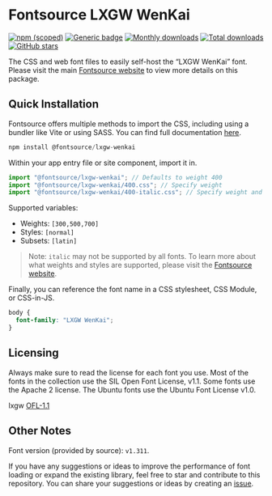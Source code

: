 # Fontsource LXGW WenKai

[![npm (scoped)](https://img.shields.io/npm/v/@fontsource/lxgw-wenkai?color=brightgreen)](https://www.npmjs.com/package/@fontsource/lxgw-wenkai) [![Generic badge](https://img.shields.io/badge/fontsource-passing-brightgreen)](https://github.com/fontsource/fontsource) [![Monthly downloads](https://badgen.net/npm/dm/@fontsource/lxgw-wenkai)](https://github.com/fontsource/fontsource) [![Total downloads](https://badgen.net/npm/dt/@fontsource/lxgw-wenkai)](https://github.com/fontsource/fontsource) [![GitHub stars](https://img.shields.io/github/stars/fontsource/fontsource.svg?style=social&label=Star)](https://github.com/fontsource/fontsource/stargazers)

The CSS and web font files to easily self-host the “LXGW WenKai” font. Please visit the main [Fontsource website](https://fontsource.org/fonts/lxgw-wenkai) to view more details on this package.

## Quick Installation

Fontsource offers multiple methods to import the CSS, including using a bundler like Vite or using SASS. You can find full documentation [here](https://fontsource.org/docs/getting-started/introduction).

```javascript
npm install @fontsource/lxgw-wenkai
```

Within your app entry file or site component, import it in.

```javascript
import "@fontsource/lxgw-wenkai"; // Defaults to weight 400
import "@fontsource/lxgw-wenkai/400.css"; // Specify weight
import "@fontsource/lxgw-wenkai/400-italic.css"; // Specify weight and style
```

Supported variables:
- Weights: `[300,500,700]`
- Styles: `[normal]`
- Subsets: `[latin]`

> Note: `italic` may not be supported by all fonts. To learn more about what weights and styles are supported, please visit the [Fontsource website](https://fontsource.org/fonts/lxgw-wenkai).

Finally, you can reference the font name in a CSS stylesheet, CSS Module, or CSS-in-JS.

```css
body {
  font-family: "LXGW WenKai";
}
```

## Licensing
Always make sure to read the license for each font you use. Most of the fonts in the collection use the SIL Open Font License, v1.1. Some fonts use the Apache 2 license. The Ubuntu fonts use the Ubuntu Font License v1.0.

lxgw
[OFL-1.1](https://github.com/lxgw/LxgwWenKai/blob/main/OFL.txt)

## Other Notes
Font version (provided by source): `v1.311`.

If you have any suggestions or ideas to improve the performance of font loading or expand the existing library, feel free to star and contribute to this repository. You can share your suggestions or ideas by creating an [issue](https://github.com/fontsource/fontsource/issues).
